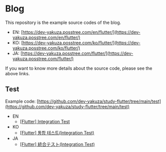# Blog

This repository is the example source codes of the blog.

- EN: [https://dev-yakuza.posstree.com/en/flutter/](https://dev-yakuza.posstree.com/en/flutter/)
- KO: [https://dev-yakuza.posstree.com/ko/flutter/](https://dev-yakuza.posstree.com/ko/flutter/)
- JA: [https://dev-yakuza.posstree.com/flutter/](https://dev-yakuza.posstree.com/flutter/)

If you want to know more details about the source code, please see the above links.

## Test

Example code: [https://github.com/dev-yakuza/study-flutter/tree/main/test](https://github.com/dev-yakuza/study-flutter/tree/main/test)

- EN
  - [[Flutter] Integration Test](https://dev-yakuza.posstree.com/en/flutter/integration-test/)
- KO
  - [[Flutter] 통합 테스트(Integration Test)](https://dev-yakuza.posstree.com/ko/flutter/integration-test/)
- JA
  - [[Flutter] 統合テスト(Integration Test)](https://dev-yakuza.posstree.com/flutter/integration-test/)
